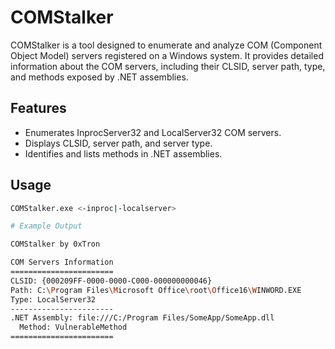 # COMStalker

COMStalker is a tool designed to enumerate and analyze COM (Component Object Model) servers registered on a Windows system. It provides detailed information about the COM servers, including their CLSID, server path, type, and methods exposed by .NET assemblies.

## Features

- Enumerates InprocServer32 and LocalServer32 COM servers.
- Displays CLSID, server path, and server type.
- Identifies and lists methods in .NET assemblies.

## Usage

```sh
COMStalker.exe <-inproc|-localserver>

# Example Output

COMStalker by 0xTron

COM Servers Information
=======================
CLSID: {000209FF-0000-0000-C000-000000000046}
Path: C:\Program Files\Microsoft Office\root\Office16\WINWORD.EXE
Type: LocalServer32
-----------------------
.NET Assembly: file:///C:/Program Files/SomeApp/SomeApp.dll
  Method: VulnerableMethod
=======================
